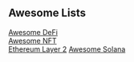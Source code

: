 ## Awesome Lists
[Awesome DeFi](https://github.com/Lucas-Kohorst/awesome-defi)   
[Awesome NFT](https://github.com/Lucas-Kohorst/awesome-nft)   
[Ethereum Layer 2](https://github.com/Lucas-Kohorst/awesome-layer-2)
[Awesome Solana](https://github.com/Lucas-Kohorst/awesome-solana)
